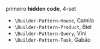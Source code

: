 primeiro **hidden code**, 4-set

- `\Builder-Pattern-House`, Camila
- `\Builder-Pattern-Product`, Biel
- `\Builder-Pattern-Query`, Vini
- `\Builder-Pattern-Task`, Gabão
